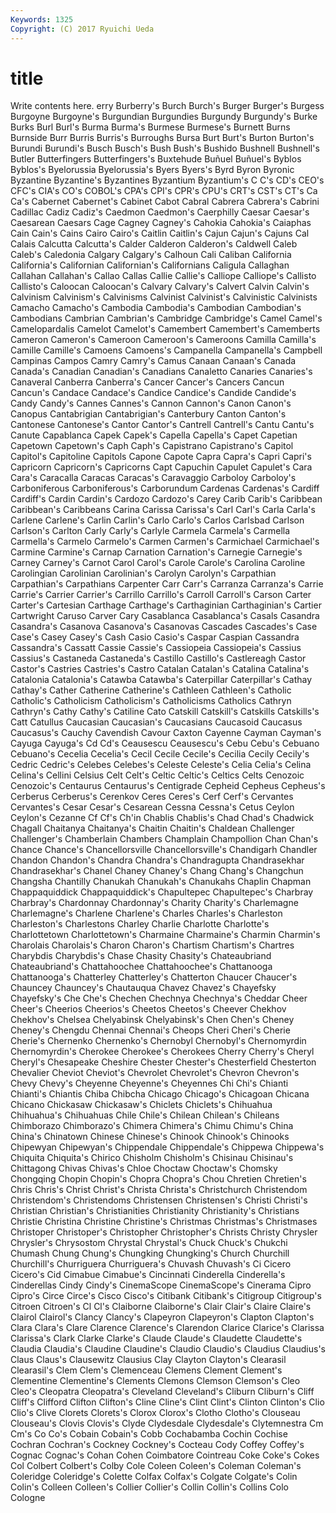 ```yaml
---
Keywords: 1325 
Copyright: (C) 2017 Ryuichi Ueda
---
```


# title

Write contents here.
erry Burberry's Burch Burch's Burger
Burger's Burgess Burgoyne Burgoyne's Burgundian Burgundies Burgundy Burgundy's Burke Burks
Burl Burl's Burma Burma's Burmese Burmese's Burnett Burns Burnside Burr
Burris Burris's Burroughs Bursa Burt Burt's Burton Burton's Burundi Burundi's
Busch Busch's Bush Bush's Bushido Bushnell Bushnell's Butler Butterfingers Butterfingers's
Buxtehude Buñuel Buñuel's Byblos Byblos's Byelorussia Byelorussia's Byers Byers's Byrd
Byron Byronic Byzantine Byzantine's Byzantines Byzantium Byzantium's C C's CD's
CEO's CFC's CIA's CO's COBOL's CPA's CPI's CPR's CPU's CRT's
CST's CT's Ca Ca's Cabernet Cabernet's Cabinet Cabot Cabral Cabrera
Cabrera's Cabrini Cadillac Cadiz Cadiz's Caedmon Caedmon's Caerphilly Caesar Caesar's
Caesarean Caesars Cage Cagney Cagney's Cahokia Cahokia's Caiaphas Cain Cain's
Cains Cairo Cairo's Caitlin Caitlin's Cajun Cajun's Cajuns Cal Calais
Calcutta Calcutta's Calder Calderon Calderon's Caldwell Caleb Caleb's Caledonia Calgary
Calgary's Calhoun Cali Caliban California California's Californian Californian's Californians Caligula
Callaghan Callahan Callahan's Callao Callas Callie Callie's Calliope Calliope's Callisto
Callisto's Caloocan Caloocan's Calvary Calvary's Calvert Calvin Calvin's Calvinism Calvinism's
Calvinisms Calvinist Calvinist's Calvinistic Calvinists Camacho Camacho's Cambodia Cambodia's Cambodian
Cambodian's Cambodians Cambrian Cambrian's Cambridge Cambridge's Camel Camel's Camelopardalis Camelot
Camelot's Camembert Camembert's Camemberts Cameron Cameron's Cameroon Cameroon's Cameroons Camilla
Camilla's Camille Camille's Camoens Camoens's Campanella Campanella's Campbell Campinas Campos
Camry Camry's Camus Canaan Canaan's Canada Canada's Canadian Canadian's Canadians
Canaletto Canaries Canaries's Canaveral Canberra Canberra's Cancer Cancer's Cancers Cancun
Cancun's Candace Candace's Candice Candice's Candide Candide's Candy Candy's Cannes
Cannes's Cannon Cannon's Canon Canon's Canopus Cantabrigian Cantabrigian's Canterbury Canton
Canton's Cantonese Cantonese's Cantor Cantor's Cantrell Cantrell's Cantu Cantu's Canute
Capablanca Capek Capek's Capella Capella's Capet Capetian Capetown Capetown's Caph
Caph's Capistrano Capistrano's Capitol Capitol's Capitoline Capitols Capone Capote Capra
Capra's Capri Capri's Capricorn Capricorn's Capricorns Capt Capuchin Capulet Capulet's
Cara Cara's Caracalla Caracas Caracas's Caravaggio Carboloy Carboloy's Carboniferous Carboniferous's
Carborundum Cardenas Cardenas's Cardiff Cardiff's Cardin Cardin's Cardozo Cardozo's Carey
Carib Carib's Caribbean Caribbean's Caribbeans Carina Carissa Carissa's Carl Carl's
Carla Carla's Carlene Carlene's Carlin Carlin's Carlo Carlo's Carlos Carlsbad
Carlson Carlson's Carlton Carly Carly's Carlyle Carmela Carmela's Carmella Carmella's
Carmelo Carmelo's Carmen Carmen's Carmichael Carmichael's Carmine Carmine's Carnap Carnation
Carnation's Carnegie Carnegie's Carney Carney's Carnot Carol Carol's Carole Carole's
Carolina Caroline Carolingian Carolinian Carolinian's Carolyn Carolyn's Carpathian Carpathian's Carpathians
Carpenter Carr Carr's Carranza Carranza's Carrie Carrie's Carrier Carrier's Carrillo
Carrillo's Carroll Carroll's Carson Carter Carter's Cartesian Carthage Carthage's Carthaginian
Carthaginian's Cartier Cartwright Caruso Carver Cary Casablanca Casablanca's Casals Casandra
Casandra's Casanova Casanova's Casanovas Cascades Cascades's Case Case's Casey Casey's
Cash Casio Casio's Caspar Caspian Cassandra Cassandra's Cassatt Cassie Cassie's
Cassiopeia Cassiopeia's Cassius Cassius's Castaneda Castaneda's Castillo Castillo's Castlereagh Castor
Castor's Castries Castries's Castro Catalan Catalan's Catalina Catalina's Catalonia Catalonia's
Catawba Catawba's Caterpillar Caterpillar's Cathay Cathay's Cather Catherine Catherine's Cathleen
Cathleen's Catholic Catholic's Catholicism Catholicism's Catholicisms Catholics Cathryn Cathryn's Cathy
Cathy's Catiline Cato Catskill Catskill's Catskills Catskills's Catt Catullus Caucasian
Caucasian's Caucasians Caucasoid Caucasus Caucasus's Cauchy Cavendish Cavour Caxton Cayenne
Cayman Cayman's Cayuga Cayuga's Cd Cd's Ceausescu Ceausescu's Cebu Cebu's
Cebuano Cebuano's Cecelia Cecelia's Cecil Cecile Cecile's Cecilia Cecily Cecily's
Cedric Cedric's Celebes Celebes's Celeste Celeste's Celia Celia's Celina Celina's
Cellini Celsius Celt Celt's Celtic Celtic's Celtics Celts Cenozoic Cenozoic's
Centaurus Centaurus's Centigrade Cepheid Cepheus Cepheus's Cerberus Cerberus's Cerenkov Ceres
Ceres's Cerf Cerf's Cervantes Cervantes's Cesar Cesar's Cesarean Cessna Cessna's
Cetus Ceylon Ceylon's Cezanne Cf Cf's Ch'in Chablis Chablis's Chad
Chad's Chadwick Chagall Chaitanya Chaitanya's Chaitin Chaitin's Chaldean Challenger Challenger's
Chamberlain Chambers Champlain Champollion Chan Chan's Chance Chance's Chancellorsville Chancellorsville's
Chandigarh Chandler Chandon Chandon's Chandra Chandra's Chandragupta Chandrasekhar Chandrasekhar's Chanel
Chaney Chaney's Chang Chang's Changchun Changsha Chantilly Chanukah Chanukah's Chanukahs
Chaplin Chapman Chappaquiddick Chappaquiddick's Chapultepec Chapultepec's Charbray Charbray's Chardonnay Chardonnay's
Charity Charity's Charlemagne Charlemagne's Charlene Charlene's Charles Charles's Charleston Charleston's
Charlestons Charley Charlie Charlotte Charlotte's Charlottetown Charlottetown's Charmaine Charmaine's Charmin
Charmin's Charolais Charolais's Charon Charon's Chartism Chartism's Chartres Charybdis Charybdis's
Chase Chasity Chasity's Chateaubriand Chateaubriand's Chattahoochee Chattahoochee's Chattanooga Chattanooga's Chatterley
Chatterley's Chatterton Chaucer Chaucer's Chauncey Chauncey's Chautauqua Chavez Chavez's Chayefsky
Chayefsky's Che Che's Chechen Chechnya Chechnya's Cheddar Cheer Cheer's Cheerios
Cheerios's Cheetos Cheetos's Cheever Chekhov Chekhov's Chelsea Chelyabinsk Chelyabinsk's Chen
Chen's Cheney Cheney's Chengdu Chennai Chennai's Cheops Cheri Cheri's Cherie
Cherie's Chernenko Chernenko's Chernobyl Chernobyl's Chernomyrdin Chernomyrdin's Cherokee Cherokee's Cherokees
Cherry Cherry's Cheryl Cheryl's Chesapeake Cheshire Chester Chester's Chesterfield Chesterton
Chevalier Cheviot Cheviot's Chevrolet Chevrolet's Chevron Chevron's Chevy Chevy's Cheyenne
Cheyenne's Cheyennes Chi Chi's Chianti Chianti's Chiantis Chiba Chibcha Chicago
Chicago's Chicagoan Chicana Chicano Chickasaw Chickasaw's Chiclets Chiclets's Chihuahua Chihuahua's
Chihuahuas Chile Chile's Chilean Chilean's Chileans Chimborazo Chimborazo's Chimera Chimera's
Chimu Chimu's China China's Chinatown Chinese Chinese's Chinook Chinook's Chinooks
Chipewyan Chipewyan's Chippendale Chippendale's Chippewa Chippewa's Chiquita Chiquita's Chirico Chisholm
Chisholm's Chisinau Chisinau's Chittagong Chivas Chivas's Chloe Choctaw Choctaw's Chomsky
Chongqing Chopin Chopin's Chopra Chopra's Chou Chretien Chretien's Chris Chris's
Christ Christ's Christa Christa's Christchurch Christendom Christendom's Christendoms Christensen Christensen's
Christi Christi's Christian Christian's Christianities Christianity Christianity's Christians Christie Christina
Christine Christine's Christmas Christmas's Christmases Christoper Christoper's Christopher Christopher's Christs
Christy Chrysler Chrysler's Chrysostom Chrystal Chrystal's Chuck Chuck's Chukchi Chumash
Chung Chung's Chungking Chungking's Church Churchill Churchill's Churriguera Churriguera's Chuvash
Chuvash's Ci Cicero Cicero's Cid Cimabue Cimabue's Cincinnati Cinderella Cinderella's
Cinderellas Cindy Cindy's CinemaScope CinemaScope's Cinerama Cipro Cipro's Circe Circe's
Cisco Cisco's Citibank Citibank's Citigroup Citigroup's Citroen Citroen's Cl Cl's
Claiborne Claiborne's Clair Clair's Claire Claire's Clairol Clairol's Clancy Clancy's
Clapeyron Clapeyron's Clapton Clapton's Clara Clara's Clare Clarence Clarence's Clarendon
Clarice Clarice's Clarissa Clarissa's Clark Clarke Clarke's Claude Claude's Claudette
Claudette's Claudia Claudia's Claudine Claudine's Claudio Claudio's Claudius Claudius's Claus
Claus's Clausewitz Clausius Clay Clayton Clayton's Clearasil Clearasil's Clem Clem's
Clemenceau Clemens Clement Clement's Clementine Clementine's Clements Clemons Clemson Clemson's
Cleo Cleo's Cleopatra Cleopatra's Cleveland Cleveland's Cliburn Cliburn's Cliff Cliff's
Clifford Clifton Clifton's Cline Cline's Clint Clint's Clinton Clinton's Clio
Clio's Clive Clorets Clorets's Clorox Clorox's Clotho Clotho's Clouseau Clouseau's
Clovis Clovis's Clyde Clydesdale Clydesdale's Clytemnestra Cm Cm's Co Co's
Cobain Cobain's Cobb Cochabamba Cochin Cochise Cochran Cochran's Cockney Cockney's
Cocteau Cody Coffey Coffey's Cognac Cognac's Cohan Cohen Coimbatore Cointreau
Coke Coke's Cokes Col Colbert Colbert's Colby Cole Coleen Coleen's
Coleman Coleman's Coleridge Coleridge's Colette Colfax Colfax's Colgate Colgate's Colin
Colin's Colleen Colleen's Collier Collier's Collin Collin's Collins Colo Cologne
